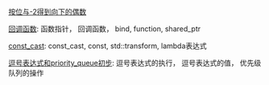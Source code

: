 [按位与-2得到向下的偶数](and.cc)

[回调函数](callback_test.cc): 函数指针， 回调函数， bind, function, shared_ptr

[const_cast](cast_test.cpp): const_cast, const, std::transform, lambda表达式

[逗号表达式和priority_queue初步](comma.cpp): 逗号表达式的执行， 逗号表达式的值， 优先级队列的操作
